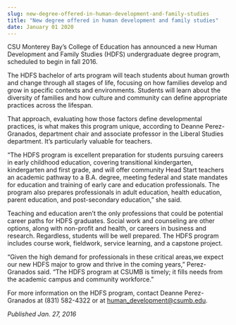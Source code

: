 ```yaml
---
slug: new-degree-offered-in-human-development-and-family-studies
title: "New degree offered in human development and family studies"
date: January 01 2020
---
```


<p>CSU Monterey Bay’s College of Education has announced a new Human Development and Family Studies (HDFS) undergraduate degree program, scheduled to begin in fall 2016.</p><p>The HDFS bachelor of arts program will teach students about human growth and change through all stages of life, focusing on how families develop and grow in specific contexts and environments. Students will learn about the diversity of families and how culture and community can define appropriate practices across the lifespan.
</p><p>That approach, evaluating how those factors define developmental practices, is what makes this program unique, according to Deanne Perez&#45;Granados, department chair and associate professor in the Liberal Studies department. It’s particularly valuable for teachers.
</p><p>“The HDFS program is excellent preparation for students pursuing careers in early childhood education, covering transitional kindergarten, kindergarten and first grade, and will offer community Head Start teachers an academic pathway to a B.A. degree, meeting federal and state mandates for education and training of early care and education professionals. The program also prepares professionals in adult education, health education, parent education, and post&#45;secondary education,” she said.
</p><p>Teaching and education aren’t the only professions that could be potential career paths for HDFS graduates. Social work and counseling are other options, along with non&#45;profit and health, or careers in business and research. Regardless, students will be well prepared. The HDFS program includes course work, fieldwork, service learning, and a capstone project.
</p><p>“Given the high demand for professionals in these critical areas,we expect our new HDFS major to grow and thrive in the coming years,” Perez&#45;Granados said. “The HDFS program at CSUMB is timely; it fills needs from the academic campus and community workforce.”
</p><p>For more information on the HDFS program, contact Deanne Perez&#45;Granados at &#40;831&#41; 582&#45;4322 or at <a href="&#109;&#97;&#x69;&#x6c;&#116;&#111;&#x3a;&#x64;&#112;&#101;&#x72;&#x65;&#122;&#38;&#x23;&#x34;5&#59;&#x67;&#x72;a&#110;&#97;&#x64;&#x6f;&#115;&#64;&#x63;&#x73;&#117;&#109;&#x62;&#x2e;&#101;&#100;&#x75;">human_development@csumb.edu</a>.
</p><p><em>Published Jan. 27, 2016</em>
</p>
